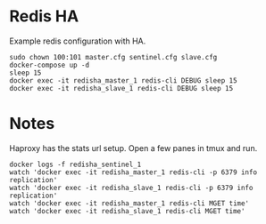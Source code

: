 Redis HA
===

Example redis configuration with HA.

```
sudo chown 100:101 master.cfg sentinel.cfg slave.cfg
docker-compose up -d
sleep 15
docker exec -it redisha_master_1 redis-cli DEBUG sleep 15
docker exec -it redisha_slave_1 redis-cli DEBUG sleep 15
```

Notes
===

Haproxy has the stats url setup.
Open a few panes in tmux and run.
```
docker logs -f redisha_sentinel_1
watch 'docker exec -it redisha_master_1 redis-cli -p 6379 info replication'
watch 'docker exec -it redisha_slave_1 redis-cli -p 6379 info replication'
watch 'docker exec -it redisha_master_1 redis-cli MGET time'
watch 'docker exec -it redisha_slave_1 redis-cli MGET time'
```
